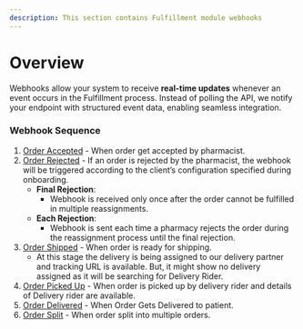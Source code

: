 ```yaml
---
description: This section contains Fulfillment module webhooks
---
```


# Overview

Webhooks allow your system to receive **real-time updates** whenever an event occurs in the Fulfillment process. Instead of polling the API, we notify your endpoint with structured event data, enabling seamless integration.

### Webhook Sequence

1. [Order Accepted](../../api-for-webhook-responses/order-accepted.md) - When order get accepted by pharmacist.
2. [Order Rejected](../../api-for-webhook-responses/order-rejected.md) - If an order is rejected by the pharmacist, the webhook will be triggered according to the client’s configuration specified during onboarding.
   * **Final Rejection**:
     * Webhook is received only once after the order cannot be fulfilled in multiple reassignments.
   * **Each Rejection**:
     * Webhook is sent each time a pharmacy rejects the order during the reassignment process until the final rejection.
3. [Order Shipped](../../api-for-webhook-responses/order-shipped.md) -  When order is ready for shipping.
   * At this stage the delivery is being assigned to our delivery partner and tracking URL is available. But, it might show no delivery assigned as it will be searching for Delivery Rider.
4. [Order Picked Up](../../api-for-webhook-responses/order-picked-up.md) - When order is picked up by delivery rider and details of Delivery rider are available.
5. [Order Delivered](../../api-for-webhook-responses/order-delivered.md) - When Order Gets Delivered to patient.
6. [Order Split](../../api-for-webhook-responses/order-split.md) - When order split into multiple orders.
